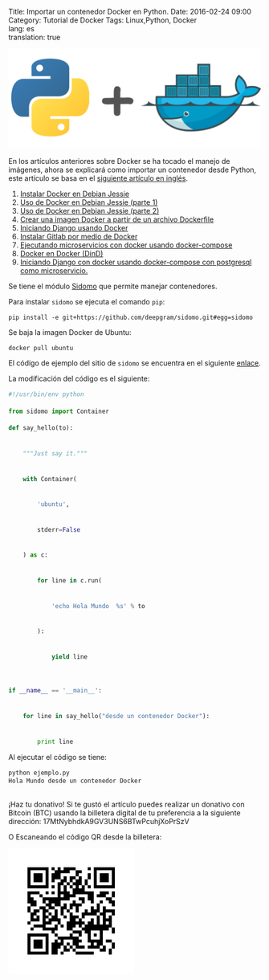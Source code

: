 Title: Importar un contenedor Docker en Python.
Date: 2016-02-24 09:00  
Category: Tutorial de Docker 
Tags: Linux,Python, Docker  
lang: es  
translation: true  

![](./images/importaruncontenedordockerenpython-1.png)

En los artículos anteriores sobre Docker se ha tocado el manejo de imágenes, ahora se explicará como importar un contenedor desde Python, este artículo se basa en el [siguiente artículo en inglés](https://blog.deepgram.com/import-a-docker-container-in-python/).

1. [Instalar Docker en Debian Jessie](https://www.seraph.to/instalar-docker-en-debian-jessie.html)  
2. [Uso de Docker en Debian Jessie (parte 1)](https://www.seraph.to/uso-de-docker-en-debian-jessie-parte-1.html)  
3. [Uso de Docker en Debian Jessie (parte 2)](https://www.seraph.to/uso-de-docker-en-debian-jessie-parte-2.html)  
4. [Crear una imagen Docker a partir de un archivo Dockerfile](https://www.seraph.to/crear-una-imagen-docker-a-partir-de-un-archivo-dockerfile.html)  
5. [Iniciando Django usando Docker](https://www.seraph.to/iniciando-django-usando-docker.html)  
6. [Instalar Gitlab por medio de Docker](https://www.seraph.to/instalar-gitlab-por-medio-de-docker.html)  
7. [Ejecutando microservicios con docker usando docker-compose](https://www.seraph.to/ejecutando-micros-servicios-con-docker-usando-docker-compose.html)  
8. [Docker en Docker (DinD)](https://www.seraph.to/docker-en-docker-dind.html)
9. [Iniciando Django con docker usando docker-compose con postgresql como microservicio.](https://www.seraph.to/iniciando-django-con-docker-usando-docker-compose-con-postgresql-como-microservicio.html)

Se tiene el módulo [Sidomo](https://github.com/deepgram/sidomo) que permite manejar contenedores.

Para instalar `sidomo` se ejecuta el comando `pip`:
```
pip install -e git+https://github.com/deepgram/sidomo.git#egg=sidomo
```
Se baja la imagen Docker de Ubuntu:
```
docker pull ubuntu
```
El código de ejemplo del sitio de `sidomo` se encuentra en el siguiente [enlace](https://github.com/deepgram/sidomo/blob/master/examples/hello_world.py).


La modificación del código es el siguiente:

```python
#!/usr/bin/env python

from sidomo import Container

def say_hello(to):


    """Just say it."""


    with Container(


        'ubuntu',


        stderr=False


    ) as c:


        for line in c.run(


            'echo Hola Mundo  %s' % to


        ):


            yield line



if __name__ == '__main__':


    for line in say_hello("desde un contenedor Docker"):


        print line

```


Al ejecutar el código se tiene:
```python
python ejemplo.py 
Hola Mundo desde un contenedor Docker
```

##  ##
¡Haz tu donativo!
Si te gustó el artículo puedes realizar un donativo con Bitcoin (BTC)
usando la billetera digital de tu preferencia a la siguiente
dirección: 17MtNybhdkA9GV3UNS6BTwPcuhjXoPrSzV

O Escaneando el código QR desde la billetera:

![17MtNybhdkA9GV3UNS6BTwPcuhjXoPrSzV](./images/17MtNybhdkA9GV3UNS6BTwPcuhjXoPrSzV.png)
